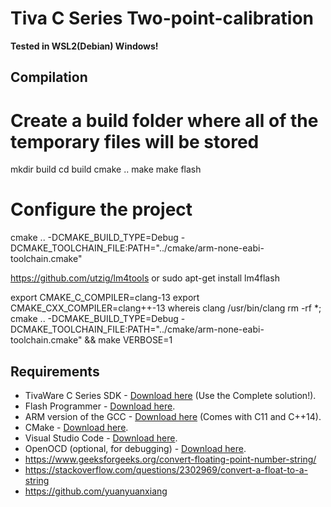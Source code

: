 # Tiva C Series Two-point-calibration

**Tested in WSL2(Debian) Windows!**


## Compilation


# Create a build folder where all of the temporary files will be stored
mkdir build
cd build
cmake ..
make
make flash

# Configure the project


cmake .. -DCMAKE_BUILD_TYPE=Debug -DCMAKE_TOOLCHAIN_FILE:PATH="../cmake/arm-none-eabi-toolchain.cmake"

https://github.com/utzig/lm4tools or sudo apt-get install lm4flash

export CMAKE_C_COMPILER=clang-13
export CMAKE_CXX_COMPILER=clang++-13
whereis clang
/usr/bin/clang
rm -rf *; cmake .. -DCMAKE_BUILD_TYPE=Debug -DCMAKE_TOOLCHAIN_FILE:PATH="../cmake/arm-none-eabi-toolchain.cmake" && make VERBOSE=1


## Requirements

* TivaWare C Series SDK - [Download here](http://software-dl.ti.com/tiva-c/SW-TM4C/latest/index_FDS.html) (Use the Complete solution!).
* Flash Programmer - [Download here](http://www.ti.com/tool/LMFLASHPROGRAMMER).
* ARM version of the GCC - [Download here](https://developer.arm.com/tools-and-software/open-source-software/developer-tools/gnu-toolchain/gnu-rm/downloads) (Comes with C11 and C++14).
* CMake - [Download here](https://cmake.org/download/).
* Visual Studio Code - [Download here](https://code.visualstudio.com/).
* OpenOCD (optional, for debugging) - [Download here](https://gnutoolchains.com/arm-eabi/openocd/).
* https://www.geeksforgeeks.org/convert-floating-point-number-string/
* https://stackoverflow.com/questions/2302969/convert-a-float-to-a-string
* https://github.com/yuanyuanxiang